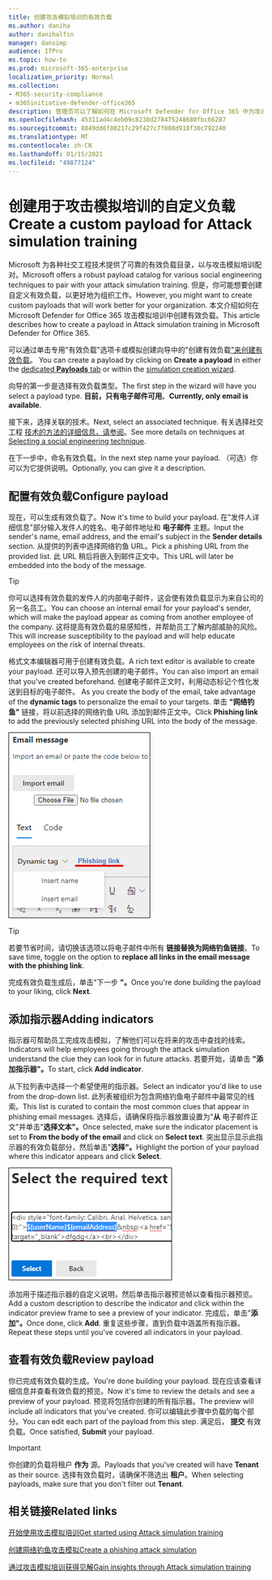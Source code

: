 ```yaml
---
title: 创建攻击模拟培训的有效负载
ms.author: daniha
author: danihalfin
manager: dansimp
audience: ITPro
ms.topic: how-to
ms.prod: microsoft-365-enterprise
localization_priority: Normal
ms.collection:
- M365-security-compliance
- m365initiative-defender-office365
description: 管理员可以了解如何在 Microsoft Defender for Office 365 中为攻击模拟培训创建自定义负载。
ms.openlocfilehash: 45311ad4c4eb09c8238d278475248680fbc66287
ms.sourcegitcommit: 8849dd6f80217c29f427c7f008d918f30c792240
ms.translationtype: MT
ms.contentlocale: zh-CN
ms.lasthandoff: 01/15/2021
ms.locfileid: "49877124"
---
```

# <a name="create-a-custom-payload-for-attack-simulation-training"></a><span data-ttu-id="ca7a0-103">创建用于攻击模拟培训的自定义负载</span><span class="sxs-lookup"><span data-stu-id="ca7a0-103">Create a custom payload for Attack simulation training</span></span>

<span data-ttu-id="ca7a0-104">Microsoft 为各种社交工程技术提供了可靠的有效负载目录，以与攻击模拟培训配对。</span><span class="sxs-lookup"><span data-stu-id="ca7a0-104">Microsoft offers a robust payload catalog for various social engineering techniques to pair with your attack simulation training.</span></span> <span data-ttu-id="ca7a0-105">但是，你可能想要创建自定义有效负载，以更好地为组织工作。</span><span class="sxs-lookup"><span data-stu-id="ca7a0-105">However, you might want to create custom payloads that will work better for your organization.</span></span> <span data-ttu-id="ca7a0-106">本文介绍如何在 Microsoft Defender for Office 365 攻击模拟培训中创建有效负载。</span><span class="sxs-lookup"><span data-stu-id="ca7a0-106">This article describes how to create a payload in Attack simulation training in Microsoft Defender for Office 365.</span></span>

<span data-ttu-id="ca7a0-107">可以通过单击专用"有效负载"选项卡或模拟创建向导中的"创建有效负载["来创建有效负载](attack-simulation-training.md#selecting-a-payload)。 [  ](https://security.microsoft.com/attacksimulator?viewid=payload)</span><span class="sxs-lookup"><span data-stu-id="ca7a0-107">You can create a payload by clicking on **Create a payload** in either the [dedicated **Payloads** tab](https://security.microsoft.com/attacksimulator?viewid=payload) or within the [simulation creation wizard](attack-simulation-training.md#selecting-a-payload).</span></span>

<span data-ttu-id="ca7a0-108">向导的第一步是选择有效负载类型。</span><span class="sxs-lookup"><span data-stu-id="ca7a0-108">The first step in the wizard will have you select a payload type.</span></span> <span data-ttu-id="ca7a0-109">**目前，只有电子邮件可用**。</span><span class="sxs-lookup"><span data-stu-id="ca7a0-109">**Currently, only email is available**.</span></span>

<span data-ttu-id="ca7a0-110">接下来，选择关联的技术。</span><span class="sxs-lookup"><span data-stu-id="ca7a0-110">Next, select an associated technique.</span></span> <span data-ttu-id="ca7a0-111">有关选择社交工程 [技术的方法的详细信息，请参阅](attack-simulation-training.md#selecting-a-social-engineering-technique)。</span><span class="sxs-lookup"><span data-stu-id="ca7a0-111">See more details on techniques at [Selecting a social engineering technique](attack-simulation-training.md#selecting-a-social-engineering-technique).</span></span>

<span data-ttu-id="ca7a0-112">在下一步中，命名有效负载。</span><span class="sxs-lookup"><span data-stu-id="ca7a0-112">In the next step name your payload.</span></span> <span data-ttu-id="ca7a0-113">（可选）你可以为它提供说明。</span><span class="sxs-lookup"><span data-stu-id="ca7a0-113">Optionally, you can give it a description.</span></span>

## <a name="configure-payload"></a><span data-ttu-id="ca7a0-114">配置有效负载</span><span class="sxs-lookup"><span data-stu-id="ca7a0-114">Configure payload</span></span>

<span data-ttu-id="ca7a0-115">现在，可以生成有效负载了。</span><span class="sxs-lookup"><span data-stu-id="ca7a0-115">Now it's time to build your payload.</span></span> <span data-ttu-id="ca7a0-116">在"发件人详细信息"部分输入发件人的姓名、电子邮件地址和 **电子邮件** 主题。</span><span class="sxs-lookup"><span data-stu-id="ca7a0-116">Input the sender's name, email address, and the email's subject in the **Sender details** section.</span></span> <span data-ttu-id="ca7a0-117">从提供的列表中选择网络钓鱼 URL。</span><span class="sxs-lookup"><span data-stu-id="ca7a0-117">Pick a phishing URL from the provided list.</span></span> <span data-ttu-id="ca7a0-118">此 URL 稍后将嵌入到邮件正文中。</span><span class="sxs-lookup"><span data-stu-id="ca7a0-118">This URL will later be embedded into the body of the message.</span></span>

> [!TIP]
> <span data-ttu-id="ca7a0-119">你可以选择有效负载的发件人的内部电子邮件，这会使有效负载显示为来自公司的另一名员工。</span><span class="sxs-lookup"><span data-stu-id="ca7a0-119">You can choose an internal email for your payload's sender, which will make the payload appear as coming from another employee of the company.</span></span> <span data-ttu-id="ca7a0-120">这将提高有效负载的易感知性，并帮助员工了解内部威胁的风险。</span><span class="sxs-lookup"><span data-stu-id="ca7a0-120">This will increase susceptibility to the payload and will help educate employees on the risk of internal threats.</span></span>

<span data-ttu-id="ca7a0-121">格式文本编辑器可用于创建有效负载。</span><span class="sxs-lookup"><span data-stu-id="ca7a0-121">A rich text editor is available to create your payload.</span></span> <span data-ttu-id="ca7a0-122">还可以导入预先创建的电子邮件。</span><span class="sxs-lookup"><span data-stu-id="ca7a0-122">You can also import an email that you've created beforehand.</span></span> <span data-ttu-id="ca7a0-123">创建电子邮件正文时，利用动态标记个性化发送到目标的电子邮件。 </span><span class="sxs-lookup"><span data-stu-id="ca7a0-123">As you create the body of the email, take advantage of the **dynamic tags** to personalize the email to your targets.</span></span> <span data-ttu-id="ca7a0-124">单击 **"网络钓鱼"** 链接，将以前选择的网络钓鱼 URL 添加到邮件正文中。</span><span class="sxs-lookup"><span data-stu-id="ca7a0-124">Click **Phishing link** to add the previously selected phishing URL into the body of the message.</span></span>

![在 Microsoft Defender for Office 365 的有效负载创建中突出显示的网络钓鱼链接和动态标记](../../media/attack-sim-preview-payload-email-body.png)

> [!TIP]
> <span data-ttu-id="ca7a0-126">若要节省时间，请切换该选项以将电子邮件中所有 **链接替换为网络钓鱼链接**。</span><span class="sxs-lookup"><span data-stu-id="ca7a0-126">To save time, toggle on the option to **replace all links in the email message with the phishing link**.</span></span>

<span data-ttu-id="ca7a0-127">完成有效负载生成后，单击"下一步 **"。**</span><span class="sxs-lookup"><span data-stu-id="ca7a0-127">Once you're done building the payload to your liking, click **Next**.</span></span>

## <a name="adding-indicators"></a><span data-ttu-id="ca7a0-128">添加指示器</span><span class="sxs-lookup"><span data-stu-id="ca7a0-128">Adding indicators</span></span>

<span data-ttu-id="ca7a0-129">指示器可帮助员工完成攻击模拟，了解他们可以在将来的攻击中查找的线索。</span><span class="sxs-lookup"><span data-stu-id="ca7a0-129">Indicators will help employees going through the attack simulation understand the clue they can look for in future attacks.</span></span> <span data-ttu-id="ca7a0-130">若要开始，请单击 **"添加指示器"。**</span><span class="sxs-lookup"><span data-stu-id="ca7a0-130">To start, click **Add indicator**.</span></span>

<span data-ttu-id="ca7a0-131">从下拉列表中选择一个希望使用的指示器。</span><span class="sxs-lookup"><span data-stu-id="ca7a0-131">Select an indicator you'd like to use from the drop-down list.</span></span> <span data-ttu-id="ca7a0-132">此列表被组织为包含网络钓鱼电子邮件中最常见的线索。</span><span class="sxs-lookup"><span data-stu-id="ca7a0-132">This list is curated to contain the most common clues that appear in phishing email messages.</span></span> <span data-ttu-id="ca7a0-133">选择后，请确保将指示器放置设置为"**从** 电子邮件正文"并单击"**选择文本"。**</span><span class="sxs-lookup"><span data-stu-id="ca7a0-133">Once selected, make sure the indicator placement is set to **From the body of the email** and click on **Select text**.</span></span> <span data-ttu-id="ca7a0-134">突出显示显示此指示器的有效负载部分，然后单击"**选择"。**</span><span class="sxs-lookup"><span data-stu-id="ca7a0-134">Highlight the portion of your payload where this indicator appears and click **Select**.</span></span>

![要添加到攻击模拟培训中的指示器的消息正文中的突出显示文本](../../media/attack-sim-preview-select-text.png)

<span data-ttu-id="ca7a0-136">添加用于描述指示器的自定义说明，然后单击指示器预览帧以查看指示器预览。</span><span class="sxs-lookup"><span data-stu-id="ca7a0-136">Add a custom description to describe the indicator and click within the indicator preview frame to see a preview of your indicator.</span></span> <span data-ttu-id="ca7a0-137">完成后，单击"**添加"。**</span><span class="sxs-lookup"><span data-stu-id="ca7a0-137">Once done, click **Add**.</span></span> <span data-ttu-id="ca7a0-138">重复这些步骤，直到负载中涵盖所有指示器。</span><span class="sxs-lookup"><span data-stu-id="ca7a0-138">Repeat these steps until you've covered all indicators in your payload.</span></span>

## <a name="review-payload"></a><span data-ttu-id="ca7a0-139">查看有效负载</span><span class="sxs-lookup"><span data-stu-id="ca7a0-139">Review payload</span></span>

<span data-ttu-id="ca7a0-140">你已完成有效负载的生成。</span><span class="sxs-lookup"><span data-stu-id="ca7a0-140">You're done building your payload.</span></span> <span data-ttu-id="ca7a0-141">现在应该查看详细信息并查看有效负载的预览。</span><span class="sxs-lookup"><span data-stu-id="ca7a0-141">Now it's time to review the details and see a preview of your payload.</span></span> <span data-ttu-id="ca7a0-142">预览将包括你创建的所有指示器。</span><span class="sxs-lookup"><span data-stu-id="ca7a0-142">The preview will include all indicators that you've created.</span></span> <span data-ttu-id="ca7a0-143">你可以编辑此步骤中负载的每个部分。</span><span class="sxs-lookup"><span data-stu-id="ca7a0-143">You can edit each part of the payload from this step.</span></span> <span data-ttu-id="ca7a0-144">满足后， **提交** 有效负载。</span><span class="sxs-lookup"><span data-stu-id="ca7a0-144">Once satisfied, **Submit** your payload.</span></span>

> [!IMPORTANT]
> <span data-ttu-id="ca7a0-145">你创建的负载将租户 **作为** 源。</span><span class="sxs-lookup"><span data-stu-id="ca7a0-145">Payloads that you've created will have **Tenant** as their source.</span></span> <span data-ttu-id="ca7a0-146">选择有效负载时，请确保不筛选出 **租户**。</span><span class="sxs-lookup"><span data-stu-id="ca7a0-146">When selecting payloads, make sure that you don't filter out **Tenant**.</span></span>

## <a name="related-links"></a><span data-ttu-id="ca7a0-147">相关链接</span><span class="sxs-lookup"><span data-stu-id="ca7a0-147">Related links</span></span>

[<span data-ttu-id="ca7a0-148">开始使用攻击模拟培训</span><span class="sxs-lookup"><span data-stu-id="ca7a0-148">Get started using Attack simulation training</span></span>](attack-simulation-training-get-started.md)

[<span data-ttu-id="ca7a0-149">创建网络钓鱼攻击模拟</span><span class="sxs-lookup"><span data-stu-id="ca7a0-149">Create a phishing attack simulation</span></span>](attack-simulation-training.md)

[<span data-ttu-id="ca7a0-150">通过攻击模拟培训获得见解</span><span class="sxs-lookup"><span data-stu-id="ca7a0-150">Gain insights through Attack simulation training</span></span>](attack-simulation-training-insights.md)
